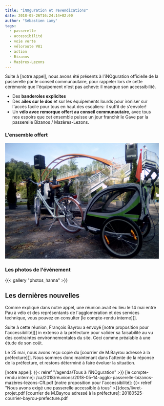 ```yaml
---
title: "iNOguration et revendications"
date: 2018-05-26T16:24:14+02:00
author: "Sébastien Lamy"
tags:
  - passerelle
  - accessibilité
  - voie verte
  - véloroute V81
  - action
  - Bizanos
  - Mazères-Lezons
---
```


Suite à [notre appel], nous avons été présents à l'iNOguration officielle de la
passerelle par le conseil communautaire, pour rappeler lors de cette cérémonie
que l'équipement n'est pas achevé: il manque son accessibilité.

* Des **banderoles explicites**
* Des **ailes sur le dos** et sur les équipements lourds pour ironiser sur l'accès
  facile pour tous en haut des escaliers: il suffit de s'envoler!
* Un **vélo avec remorque offert au conseil communautaire**, avec tous nos espoirs
  que cet ensemble puisse un jour franchir le Gave par la passerelle
  Bizanos / Mazères-Lezons.

### L'ensemble offert

  ![](20180518-velo_offert_conseil_communautaire.jpg)


### Les photos de l'évènement

{{< gallery "photos_hanna" >}}

## Les dernières nouvelles

Comme expliqué dans notre appel, une réunion avait eu lieu le 14 mai entre Pau
à vélo et des représentants de l'agglomération et des services technique, vous
pouvez en consulter [le compte-rendu interne][].

Suite à cette réunion, François Bayrou a envoyé [notre proposition pour
l'accessibilité][] in extenso à la préfecture pour valider sa faisabilité au vu des
contraintes environnementales du site. Ceci comme préalable à une étude de son
coût.

Le 25 mai, nous avons reçu copie du [courrier de M.Bayrou adressé à la préfecture][].
Nous sommes donc maintenant dans l'attente de la réponse de la préfecture, et
restons déterminé à faire évoluer la situation.

<!-- Un email de M.Mirande de l'APF nous a informé qu'aucun dossier n'avait été
déposé à la commission d'accessibilité concernant cette passerelle. Hors la loi
du 12 février 2015 rend ce dépôt obligatoire pour une IOP (installation ouverte
au public) ce qui confirme l'évidence : cette passerelle est illégale en l'état. -->


[notre appel]: {{< relref "/agenda/Tous à l'iNOguration" >}}
[le compte-rendu interne]: /ca/2018/réunions/2018-05-14-agglo-passerelle-bizanos-mazères-lezons-CR.pdf
[notre proposition pour l'accessibilité]: {{< relref "Nous avons exigé une passerelle accessible à tous" >}}docs/livret-projet.pdf
[courrier de M.Bayrou adressé à la préfecture]: 20180525-courrier-bayrou-prefecture.pdf
